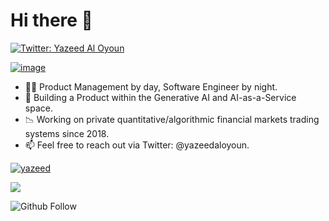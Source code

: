 # Hi there 👋

[![Twitter: Yazeed Al Oyoun](https://img.shields.io/twitter/follow/yazeedaloyoun?style=social)](https://x.com/yazeedaloyoun) 

[![image](https://user-images.githubusercontent.com/191483/221670434-172287d4-d541-4eca-bd93-5fd50757881c.png)](https://linkedin.com/in/yazeedaloyoun)

- ✍🏻 Product Management by day, Software Engineer by night.
- 🔭 Building a Product within the Generative AI and AI-as-a-Service space.
- 📉 Working on private quantitative/algorithmic financial markets trading systems since 2018.
- 📫 Feel free to reach out via Twitter: @yazeedaloyoun.

[![yazeed](https://github-readme-stats.vercel.app/api?username=yazeed&show_icons=true&theme=tokyonight&hide_border=true)](https://github.com/yazeed/yazeed)

![](https://komarev.com/ghpvc/?username=yazeed&color=blue)

<p>
  <img alt="Github Follow" src="https://img.shields.io/github/followers/yazeed?style=social">
</p>
